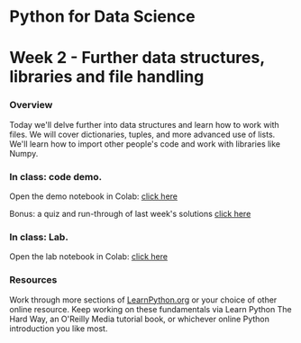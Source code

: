 
# Python for Data Science
# Week 2 - Further data structures, libraries and file handling
### Overview
Today we'll delve further into data structures and learn how to work with files. We will cover dictionaries, tuples, and more advanced use of lists. We'll learn how to import other people's code and work with libraries like Numpy.

### In class: code demo.
Open the demo notebook in Colab: [click here](https://colab.research.google.com/github/worldbank/Python-for-Data-Science/blob/master/week%202/Week%202%20-%20Further%20data%20structures%20and%20file%20handling.ipynb)

Bonus: a quiz and run-through of last week's solutions [click here](https://colab.research.google.com/github/worldbank/Python-for-Data-Science/blob/master/week%202/quiz_and_solutions.ipynb)

### In class: Lab.
Open the lab notebook in Colab:  [click here](https://colab.research.google.com/github/worldbank/Python-for-Data-Science/blob/master/week%202/Week%202%20-%20Lab.ipynb)

### Resources
Work through more sections of [LearnPython.org](http://learnpython.org/) or your choice of other online resource. Keep working on these fundamentals via Learn Python The Hard Way, an O'Reilly Media tutorial book, or whichever online Python introduction you like most.
